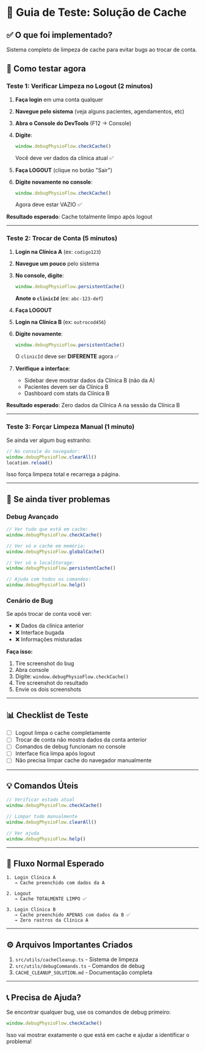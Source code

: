# 🧪 Guia de Teste: Solução de Cache

## ✅ O que foi implementado?

Sistema completo de limpeza de cache para evitar bugs ao trocar de conta.

## 🚀 Como testar agora

### Teste 1: Verificar Limpeza no Logout (2 minutos)

1. **Faça login** em uma conta qualquer
2. **Navegue pelo sistema** (veja alguns pacientes, agendamentos, etc)
3. **Abra o Console do DevTools** (F12 → Console)
4. **Digite**: 
   ```javascript
   window.debugPhysioFlow.checkCache()
   ```
   Você deve ver dados da clínica atual ✅

5. **Faça LOGOUT** (clique no botão "Sair")
6. **Digite novamente no console**:
   ```javascript
   window.debugPhysioFlow.checkCache()
   ```
   Agora deve estar VAZIO ✅

**Resultado esperado**: Cache totalmente limpo após logout

---

### Teste 2: Trocar de Conta (5 minutos)

1. **Login na Clínica A** (ex: `codigo123`)
2. **Navegue um pouco** pelo sistema
3. **No console, digite**:
   ```javascript
   window.debugPhysioFlow.persistentCache()
   ```
   **Anote o `clinicId`** (ex: `abc-123-def`)

4. **Faça LOGOUT**
5. **Login na Clínica B** (ex: `outrocod456`) 
6. **Digite novamente**:
   ```javascript
   window.debugPhysioFlow.persistentCache()
   ```
   O `clinicId` deve ser **DIFERENTE** agora ✅

7. **Verifique a interface**: 
   - Sidebar deve mostrar dados da Clínica B (não da A)
   - Pacientes devem ser da Clínica B
   - Dashboard com stats da Clínica B

**Resultado esperado**: Zero dados da Clínica A na sessão da Clínica B

---

### Teste 3: Forçar Limpeza Manual (1 minuto)

Se ainda ver algum bug estranho:

```javascript
// No console do navegador:
window.debugPhysioFlow.clearAll()
location.reload()
```

Isso força limpeza total e recarrega a página.

---

## 🐛 Se ainda tiver problemas

### Debug Avançado

```javascript
// Ver tudo que está em cache:
window.debugPhysioFlow.checkCache()

// Ver só o cache em memória:
window.debugPhysioFlow.globalCache()

// Ver só o localStorage:
window.debugPhysioFlow.persistentCache()

// Ajuda com todos os comandos:
window.debugPhysioFlow.help()
```

### Cenário de Bug

Se após trocar de conta você ver:
- ❌ Dados da clínica anterior
- ❌ Interface bugada
- ❌ Informações misturadas

**Faça isso:**
1. Tire screenshot do bug
2. Abra console
3. Digite: `window.debugPhysioFlow.checkCache()`
4. Tire screenshot do resultado
5. Envie os dois screenshots

---

## 📊 Checklist de Teste

- [ ] Logout limpa o cache completamente
- [ ] Trocar de conta não mostra dados da conta anterior
- [ ] Comandos de debug funcionam no console
- [ ] Interface fica limpa após logout
- [ ] Não precisa limpar cache do navegador manualmente

---

## 💡 Comandos Úteis

```javascript
// Verificar estado atual
window.debugPhysioFlow.checkCache()

// Limpar tudo manualmente
window.debugPhysioFlow.clearAll()

// Ver ajuda
window.debugPhysioFlow.help()
```

---

## 🎯 Fluxo Normal Esperado

```
1. Login Clínica A
   → Cache preenchido com dados da A
   
2. Logout
   → Cache TOTALMENTE LIMPO ✅
   
3. Login Clínica B
   → Cache preenchido APENAS com dados da B ✅
   → Zero rastros da Clínica A
```

---

## ⚙️ Arquivos Importantes Criados

1. `src/utils/cacheCleanup.ts` - Sistema de limpeza
2. `src/utils/debugCommands.ts` - Comandos de debug
3. `CACHE_CLEANUP_SOLUTION.md` - Documentação completa

---

## 📞 Precisa de Ajuda?

Se encontrar qualquer bug, use os comandos de debug primeiro:
```javascript
window.debugPhysioFlow.checkCache()
```

Isso vai mostrar exatamente o que está em cache e ajudar a identificar o problema!
